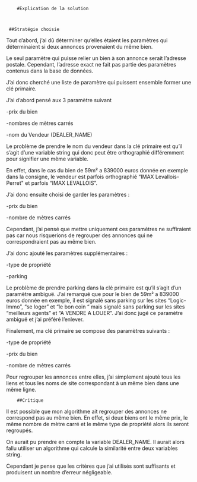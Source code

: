    	 	#Explication de la solution  

  

  	 ##Stratégie choisie  

  

Tout d’abord, j’ai dû déterminer qu’elles étaient les paramètres qui déterminaient si deux annonces provenaient du même bien.  

Le seul paramètre qui puisse relier un bien à son annonce serait l’adresse postale. Cependant, l’adresse exact ne fait pas partie des paramètres contenus dans la base de données. 

 

J’ai donc cherché une liste de paramètre qui puissent ensemble former une clé primaire. 

J’ai d’abord pensé aux 3 paramètre suivant  

-prix du bien  

-nombres de mètres carrés  

-nom du Vendeur (DEALER_NAME) 

Le problème de prendre le nom du vendeur dans la clé primaire est qu’il s’agit d’une variable string qui donc peut être orthographié différemment pour signifier une même variable.  

En effet, dans le cas du bien de 59m² a 839000 euros donnée en exemple dans la consigne, le vendeur est parfois orthographié “IMAX Levallois-Perret" et parfois “IMAX LEVALLOIS”.  

 

J’ai donc ensuite choisi de garder les paramètres : 

-prix du bien  

-nombre de mètres carrés  

Cependant, j’ai pensé que mettre uniquement ces paramètres ne suffiraient pas car nous risquerions de regrouper des annonces qui ne correspondraient pas au même bien. 

 

J’ai donc ajouté les paramètres supplémentaires : 

-type de propriété  

-parking  

Le problème de prendre parking dans la clé primaire est qu’il s’agit d’un paramètre ambiguë. J’ai remarqué que pour le bien de 59m² a 839000 euros donnée en exemple, il est signalé sans parking sur les sites “Logic-Immo”, “se loger” et “le bon coin “ mais signalé sans parking sur les sites “meilleurs agents” et “A VENDRE A LOUER”. J’ai donc jugé ce paramètre ambiguë et j’ai préféré l’enlever. 

Finalement, ma clé primaire se compose des paramètres suivants : 

-type de propriété  

-prix du bien  

-nombre de mètres carrés 

 

Pour regrouper les annonces entre elles, j’ai simplement ajouté tous les liens et tous les noms de site correspondant à un même bien dans une même ligne. 

 

		##Critique 

 

Il est possible que mon algorithme ait regrouper des annonces ne correspond pas au même bien. En effet, si deux biens ont le même prix, le même nombre de mètre carré et le même type de propriété alors ils seront regroupés. 

On aurait pu prendre en compte la variable DEALER_NAME. Il aurait alors fallu utiliser un algorithme qui calcule la similarité entre deux variables string.  

Cependant je pense que les critères que j’ai utilisés sont suffisants et produisent un nombre d’erreur négligeable. 
